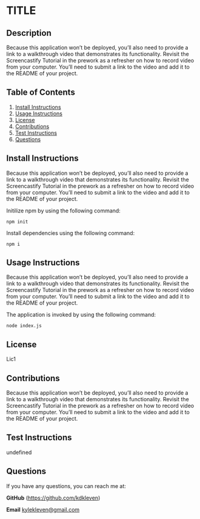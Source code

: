 
# TITLE
    
## Description

Because this application won’t be deployed, you’ll also need to provide a link to a walkthrough video that demonstrates its functionality. Revisit the Screencastify Tutorial in the prework as a refresher on how to record video from your computer. You’ll need to submit a link to the video and add it to the README of your project.
    
## Table of Contents
1. [Install Instructions](#install-instructions)
2. [Usage Instructions](#usage-instructions)
3. [License](#license)
4. [Contributions](#contributions)
5. [Test Instructions](#test-instructions)
6. [Questions](#questions)

## Install Instructions

Because this application won’t be deployed, you’ll also need to provide a link to a walkthrough video that demonstrates its functionality. Revisit the Screencastify Tutorial in the prework as a refresher on how to record video from your computer. You’ll need to submit a link to the video and add it to the README of your project.

Initilize npm by using the following command:

    npm init

Install dependencies using the following command:

    npm i

## Usage Instructions

Because this application won’t be deployed, you’ll also need to provide a link to a walkthrough video that demonstrates its functionality. Revisit the Screencastify Tutorial in the prework as a refresher on how to record video from your computer. You’ll need to submit a link to the video and add it to the README of your project.

The application is invoked by using the following command:

    node index.js

## License

Lic1

## Contributions

Because this application won’t be deployed, you’ll also need to provide a link to a walkthrough video that demonstrates its functionality. Revisit the Screencastify Tutorial in the prework as a refresher on how to record video from your computer. You’ll need to submit a link to the video and add it to the README of your project.

## Test Instructions

undefined

## Questions

If you have any questions, you can reach me at:

**GitHub** (https://github.com/kdkleven)

**Email** kylekleven@gmail.com
